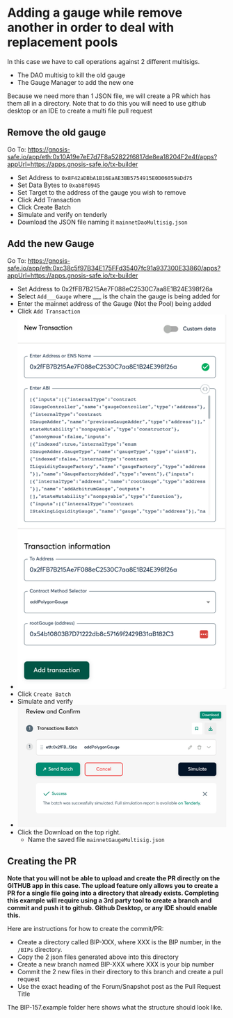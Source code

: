 # Adding a gauge while remove another in order to deal with replacement pools
In this case we have to call operations against 2 different multisigs.  
- The DAO multisig to kill the old gauge 
- The Gauge Manager to add the new one

Because we need more than 1 JSON file, we will create a PR which has them all in a directory.  Note that to do this you
will need to use github desktop or an IDE to create a multi file pull request

## Remove the old gauge
Go To: https://gnosis-safe.io/app/eth:0x10A19e7eE7d7F8a52822f6817de8ea18204F2e4f/apps?appUrl=https://apps.gnosis-safe.io/tx-builder
- Set Address to `0x8F42aDBbA1B16EaAE3BB5754915E0D06059aDd75`
- Set Data Bytes to `0xab8f0945`
- Set Target to the address of the gauge you wish to remove
- Click Add Transaction
- Click Create Batch
- Simulate and verify on tenderly
- Download the JSON file naming it `mainnetDaoMultisig.json`
## Add the new Gauge
Go To: https://gnosis-safe.io/app/eth:0xc38c5f97B34E175FFd35407fc91a937300E33860/apps?appUrl=https://apps.gnosis-safe.io/tx-builder

- Set Address to 0x2fFB7B215Ae7F088eC2530C7aa8E1B24E398f26a
- Select `Add___Gauge` where ___ is the chain the gauge is being added for
- Enter the mainnet address of the Gauge (Not the Pool) being added
- Click `Add Transaction`
- ![](images/gaugeRequest.png)
- Click `Create Batch`
- Simulate and verify
- ![](images/simulate.png)
- Click the Download on the top right.
  - Name the saved file `mainnetGaugeMultisig.json`

## Creating the PR
**Note that you will not be able to upload and create the PR directly on the GITHUB app in this case.  The upload feature only allows you to create a PR for a single file going into a directory that already exists.  Completing this example will require using a 3rd party tool to create a branch and commit and push it to github.  Github Desktop, or any IDE should enable this.**

Here are instructions for how to create the commit/PR:

- Create a directory called BIP-XXX, where XXX is the BIP number, in the `/BIPs` directory.
- Copy the 2 json files generated above into this directory
- Create a new branch named BIP-XXX where XXX is your bip number
- Commit the 2 new files in their directory to this branch and create a pull request
- Use the exact heading of the Forum/Snapshot post as the Pull Request Title

The BIP-157.example folder here shows what the structure should look like.


